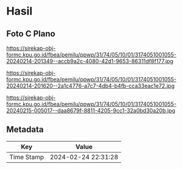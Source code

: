 # Hasil

## Foto C Plano

https://sirekap-obj-formc.kpu.go.id/fbea/pemilu/ppwp/31/74/05/10/01/3174051001055-20240214-201349--accb9a2c-4080-42d1-9653-86311df8f177.jpg

https://sirekap-obj-formc.kpu.go.id/fbea/pemilu/ppwp/31/74/05/10/01/3174051001055-20240214-201620--2a1c4776-a7c7-4db4-b4fb-cca33eac1e72.jpg

https://sirekap-obj-formc.kpu.go.id/fbea/pemilu/ppwp/31/74/05/10/01/3174051001055-20240215-005017--daa8679f-8811-4205-9cc1-32a0bd30a20b.jpg


## Metadata

| Key        | Value               |
| ---------- | ------------------- |
| Time Stamp | 2024-02-24 22:31:28 |



